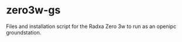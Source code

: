 # zero3w-gs

Files and installation script for the Radxa Zero 3w to run as an openipc groundstation.
